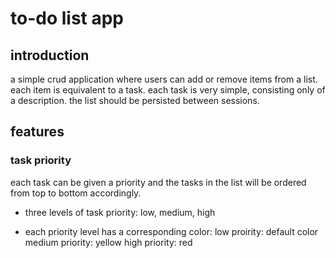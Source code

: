 # to-do list app

## introduction

a simple crud application where users can
add or remove items from a list.
each item is equivalent to a task.
each task is very simple, consisting only
of a description.
the list should be persisted between sessions.

## features

### task priority

each task can be given a priority
and the tasks in the list will be ordered
from top to bottom accordingly.

- three levels of task priority: low, medium, high

- each priority level has a corresponding color:
low proirity: default color
medium priority: yellow
high priority: red
